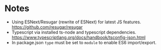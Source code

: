 # Notes

- Using ESNext/Resugar (rewrite of ESNext) for latest JS features.
  <https://github.com/resugar/resugar>
- Typescript via installed ts-node and typescript dependencies.
  <https://www.typescriptlang.org/docs/handbook/tsconfig-json.html>
- In package.json `type` must be set to `module` to enable ES6 import/export.
